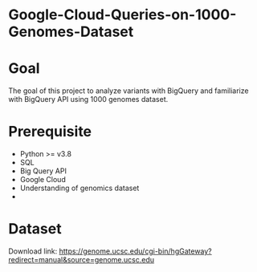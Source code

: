 # Google-Cloud-Queries-on-1000-Genomes-Dataset

# Goal 
The goal of this project to analyze variants with BigQuery and familiarize with BigQuery API using 1000 genomes dataset. 

# Prerequisite
- Python >= v3.8
- SQL 
- Big Query API
- Google Cloud
- Understanding of genomics dataset
- 
# Dataset

Download link: https://genome.ucsc.edu/cgi-bin/hgGateway?redirect=manual&source=genome.ucsc.edu
